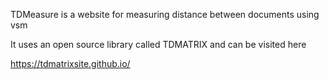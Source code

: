 TDMeasure is a website for measuring distance between documents using vsm 

It uses an open source library called TDMATRIX and can be visited here 

https://tdmatrixsite.github.io/

